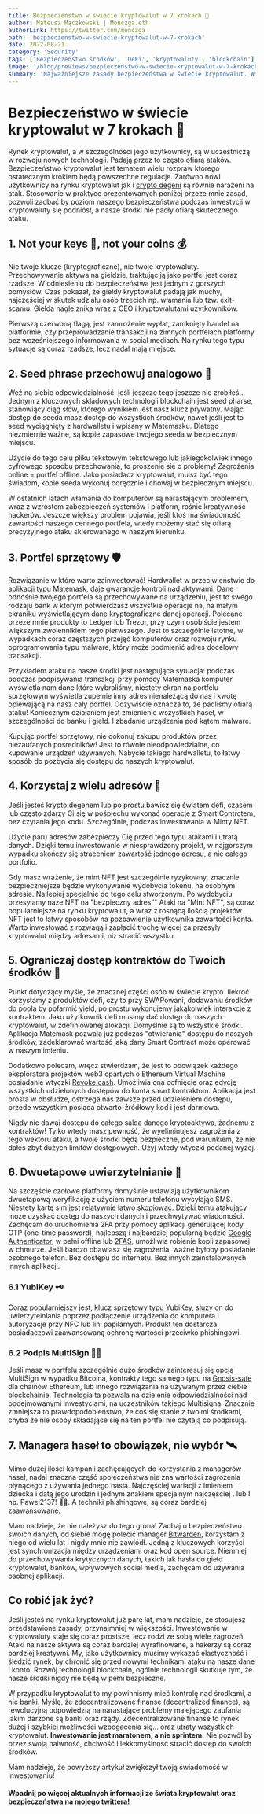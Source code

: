 ```yaml
---
title: Bezpieczeństwo w świecie kryptowalut w 7 krokach 🔐
author: Mateusz Mączkowski | Monczga.eth
authorLink: https://twitter.com/monczga
path: 'bezpieczenstwo-w-swiecie-kryptowalut-w-7-krokach'
date: 2022-08-21
category: 'Security'
tags: ['Bezpieczeństwo środków', 'DeFi', 'kryptowaluty', 'blockchain']
image: '/blog/previews/bezpieczenstwo-w-swiecie-kryptowalut-w-7-krokach.png'
summary: 'Najważniejsze zasady bezpieczeństwa w świecie kryptowalut. Wielu z nich nie stosują nawet starzy hodlerzy! Nie popełniaj tego błędu i dowiedz się jak zabezpieczyć swoje środki by nie wpadły w niepowołane ręce'
---
```


# Bezpieczeństwo w świecie kryptowalut w 7 krokach 🔐

Rynek kryptowalut, a w szczególności jego użytkownicy, są w uczestniczą w rozwoju nowych technologii. Padają przez to często ofiarą ataków. Bezpieczeństwo kryptowalut jest tematem wielu rozpraw którego ostatecznym krokiem będą powszechne regulacje. Zarówno nowi użytkownicy na rynku kryptowalut jak i [crypto degeni](https://www.coingecko.com/en/glossary/degen) są równie narażeni na atak.
Stosowanie w praktyce prezentowanych poniżej przeze mnie zasad, pozwoli zadbać by poziom naszego bezpieczeństwa podczas inwestycji w kryptowaluty się podniósł, a nasze środki nie padły ofiarą skutecznego ataku.

## 1. Not your keys 🔑, not your coins 💰

Nie twoje klucze (kryptograficzne), nie twoje kryptowaluty. Przechowywanie aktywa na giełdzie, traktując ją jako portfel jest coraz rzadsze. W odniesieniu do bezpieczeństwa jest jednym z gorszych pomysłów. Czas pokazał, że giełdy kryptowalut padają jak muchy, najczęściej w skutek udziału osób trzecich np. włamania lub tzw. exit-scamu. Giełda nagle znika wraz z CEO i kryptowalutami użytkowników.

Pierwszą czerwoną flagą, jest zamrożenie wypłat, zamknięty handel na platformie, czy przeprowadzanie transakcji na zimnych portfelach platformy bez wcześniejszego informowania w social mediach. Na rynku tego typu sytuacje są coraz rzadsze, lecz nadal mają miejsce.


## 2. Seed phrase przechowuj analogowo 📝

Weź na siebie odpowiedzialność, jeśli jeszcze tego jeszcze nie zrobiłeś… Jednym z kluczowych składowych technologii blockchain jest seed pharse, stanowiący ciąg słów, którego wynikiem jest nasz klucz prywatny. Mając dostęp do seeda masz dostęp do wszystkich środków, nawet jeśli jest to seed wyciągnięty z hardwalletu i wpisany w Matemasku. Dlatego niezmiernie ważne, są kopie zapasowe twojego seeda w bezpiecznym miejscu.

Użycie do tego celu pliku tekstowym tekstowego lub jakiegokolwiek innego cyfrowego sposobu przechowania, to proszenie się o problemy! Zagrożenia online = portfel offline. Jako posiadacz kryptowalut, muisz być tego świadom, kopie seeda wykonuj odręcznie i chowaj w bezpiecznym miejscu.

W ostatnich latach włamania do komputerów są narastającym problemem, wraz z wzrostem zabezpieczeń systemów i platform, rośnie kreatywność hackerów. Jeszcze większy problem pojawia, jeśli ktoś ma świadomość zawartości naszego cennego portfela, wtedy możemy stać się ofiarą precyzyjnego ataku skierowanego w naszym kierunku.

## 3. Portfel sprzętowy 🛡

Rozwiązanie w które warto zainwestować! Hardwallet w przeciwieństwie do aplikacji typu Matemask, daje gwarancje kontroli nad aktywami. Dane odnośnie twojego portfela są przechowywane na urządzeniu, jest to swego rodzaju bank w którym potwierdzasz wszystkie operacje na, na małym ekraniku wyświetlającym dane kryptograficzne danej operacji. Polecane przeze mnie produkty to Ledger lub Trezor, przy czym osobiście jestem większym zwolennikiem tego pierwszego. Jest to szczególnie istotne, w wypadkach coraz częstszych przejęć komputerów oraz rozwoju rynku oprogramowania typu malware, który może podmienić adres docelowy transakcji.

Przykładem ataku na nasze środki jest następująca sytuacja: podczas podczas podpisywania transakcji przy pomocy Matemaska komputer wyświetla nam dane które wybraliśmy, niestety ekran na portfelu sprzętowym wyświetla zupełnie inny adres nienależącą do nas i kwotę opiewającą na nasz cały portfel. Oczywiście oznacza to, że padliśmy ofiarą ataku! Koniecznym działaniem jest zmienienie wszystkich haseł, w szczególności do banku i giełd. I zbadanie urządzenia pod kątem malware.

Kupując portfel sprzętowy, nie dokonuj zakupu produktów przez niezaufanych pośredników! Jest to równie nieodpowiedzialne, co kupowanie urządzeń używanych. Nabycie takiego hardwalletu, to łatwy sposób do pozbycia się dostępu do naszych kryptowalut.

## 4. Korzystaj z wielu adresów 🧮

Jeśli jesteś krypto degenem lub po prostu bawisz się światem defi, czasem lub często zdarzy Ci się w pośpiechu wykonać operację z Smart Contrctem, bez czytania jego kodu. Szczególnie, podczas inwestowania w Minty NFT.

Użycie paru adresów zabezpieczy Cię przed tego typu atakami i utratą danych. Dzięki temu inwestowanie w niesprawdzony projekt, w najgorszym wypadku skończy się straceniem zawartość jednego adresu, a nie całego portfolio.

Gdy masz wrażenie, że mint NFT jest szczególnie ryzykowny, znacznie bezpieczniejsze będzie wykonywanie wydobycia tokenu, na osobnym adresie. Najlepiej specjalnie do tego celu stworzonym. Po wydobyciu przesyłamy naze NFT na "bezpieczny adres”" Ataki na "Mint NFT", są coraz popularniejsze na rynku kryptowalut, a wraz z rosnącą ilością projektów NFT jest to łatwy sposobów na pozbawienie użytkownika zawartości konta. Warto inwestować z rozwagą i zapłacić trochę więcej za przesyły kryptowalut między adresami, niż stracić wszystko.

## 5. Ograniczaj dostęp kontraktów do Twoich środków 🚧

Punkt dotyczący myślę, że znacznej części osób w świecie krypto. Ilekroć korzystamy z produktów defi, czy to przy SWAPowani, dodawaniu środków do poola by pofarmić yield, po prostu wykonujemy jakąkolwiek interakcje z kontraktem. Jako użytkownik defi musimy dać dostęp do naszych kryptowalut, w zdefiniowanej alokacji. Domyślnie są to wszystkie środki. Aplikacja Matemask pozwala już podczas "otwierania" dostępu do naszych środków, zadeklarować wartość jaką dany Smart Contract może operować w naszym imieniu.

Dodatkowo polecam, wręcz stwierdzam, że jest to obowiązek każdego eksploratora projektów web3 opartych o Ethereum Virtual Machine posiadanie wtyczki [Revoke.cash](https://revoke.cash/). Umożliwia ona cofnięcie oraz edycję wszystkich udzielonych dostępów do konta smart kontraktom. Aplikacja jest prosta w obsłudze, ostrzega nas zawsze przed udzieleniem dostępu, przede wszystkim posiada otwarto-źródłowy kod i jest darmowa.

Nigdy nie dawaj dostępu do całego salda danego kryptoaktywa, żadnemu z kontraktów! Tylko wtedy masz pewność, że wyeliminujesz zagrożenia z tego wektoru ataku, a twoje środki będą bezpieczne, pod warunkiem, że nie dałeś zbyt dużych limitów dostępowych. Użyj wtedy wtyczki podanej wyżej.

## 6. Dwuetapowe uwierzytelnianie 🚦

Na szczęście czołowe platformy domyślnie ustawiają użytkownikom dwuetapową weryfikację z użyciem numeru telefonu wysyłając SMS. Niestety kartę sim jest relatywnie łatwo skopiować. Dzięki temu atakujący może uzyskać dostęp do naszych danych i przechwytywać wiadomości. Zachęcam do uruchomienia 2FA przy pomocy aplikacji generującej kody OTP (one-time password), najlepszą i najbardziej popularną będzie [Google Authenticator](https://support.google.com/accounts/answer/1066447?hl=pl-pl), w pełni offline lub [2FAS](https://2fas.com/), umożliwia robienie kopii zapasowej w chmurze.
Jeśli bardzo obawiasz się zagrożenia, ważne byłoby posiadanie osobnego telefon. Bez dostępu do internetu. Bez innych zainstalowanych innych aplikacji.

### 6.1 YubiKey 🗝

Coraz popularniejszy jest, klucz sprzętowy typu YubiKey, służy on do uwierzytelniania poprzez podłączenie urządzenia do komputera i autoryzacje przy NFC lub lini papilarnych. Produkt ten dostarcza posiadaczowi zaawansowaną ochronę wartości przeciwko phishingowi.

### 6.2 Podpis MultiSign ✍🏻

Jeśli masz w portfelu szczególnie dużo środków zainteresuj się opcją MultiSign w wypadku Bitcoina, kontrakty tego samego typu na [Gnosis-safe](https://gnosis-safe.io/) dla chainów Ethereum, lub innego rozwiązania na używanym przez ciebie blockchainie. Technologia ta pozwala na dzielenie odpowiedzialności nad podejmowanymi inwestycjami, na uczestników takiego Multisigna. Znacznie zmniejsza to prawdopodobieństwo, że coś się stanie z twoimi środkami, chyba że nie osoby składające się na ten portfel nie czytają co podpisują.

## 7. Managera haseł to obowiązek, nie wybór 🛰

Mimo dużej ilości kampanii zachęcających do korzystania z managerów haseł, nadal znaczna część społeczeństwa nie zna wartości zagrożenia płynącego z używania jednego hasła. Najczęściej wariacji z imieniem dziecka i datą jego urodzin i jednym znakiem specjalnym najczęściej . lub ! np. Pawel2137! 🤦🏻. A techniki phishingowe, są coraz bardziej zaawansowane.

Mam nadzieje, że nie należysz do tego grona! Zadbaj o bezpieczeństwo swoich danych, od siebie mogę polecić manager [Bitwarden](https://bitwarden.com/), korzystam z niego od wielu lat i nigdy mnie nie zawiódł. Jedną z kluczowych korzyści jest synchronizacja między urządzeniami oraz kod open source. Niemniej do przechowywania krytycznych danych, takich jak hasła do giełd kryptowalut, banków, wpływowych social media, zachęcam do używania osobnej aplikacji.

## Co robić jak żyć?

Jeśli jesteś na rynku kryptowalut już parę lat, mam nadzieje, że stosujesz przedstawione zasady, przynajmniej w większości. Inwestowanie w kryptowaluty staje się coraz prostsze, lecz rodzi ze sobą wiele zagrożeń. Ataki na nasze aktywa są coraz bardziej wyrafinowane, a hakerzy są coraz bardziej kreatywni. My, jako użytkownicy musimy wykazać elastyczność i śledzić rynek, by chronić się przed nowymi technikami ataku na nasze dane i konto. Rozwój technologii blockchain, ogólnie technologii skutkuje tym, że nasze środki nigdy nie będą w pełni bezpieczne.

W przypadku kryptowalut to my powinniśmy mieć kontrolę nad środkami, a nie banki. Myślę, że zdecentralizowane finanse (decentralized finance), są rewolucyjną odpowiedzią na narastające problemy malejącego zaufania jakim darzone są banki oraz rządy. Zdecentralizowane finanse to rynek dużej i szybkiej możliwości wzbogacenia się... oraz utraty wszystkich kryptowalut. **Inwestowanie jest maratonem, a nie sprintem.** Nie pozwól by przez swoją naiwność, chciwość i lekkomyślność stracić dostęp do swoich środków.

Mam nadzieje, że powyższy artykuł zwiększył twoją świadomość w inwestowaniu!

#### Wpadnij po więcej aktualnych informacji ze świata kryptowalut oraz bezpieczeństwa na mojego [twittera](https://twitter.com/monczga)!